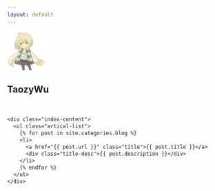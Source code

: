 ```yaml
---
layout: default
---
```


<body>
  <div class="index-wrapper">
    <div class="aside">
      <div>
        <a href="/" target="_blank"><img src="/images/2793680.jpg" alt="" width="90"/></a>
        <br />
        <h2>TaozyWu</h2>
      </div>
      <div class="info-card">
        <a href="http://weibo.com/taozywu/" target="_blank"><img src="http://www.weibo.com/favicon.ico" alt="" width="25"/></a>
        <a href="http://github.com/taozywu/" target="_blank"><img src="https://assets-cdn.github.com/favicon.ico" alt="" width="22"/></a>
        <a href="http://www.newsmth.net/nForum/#!fav" target="_blank"><img src="http://images.newsmth.net/nForum/favicon.ico" alt="" width="22"/></a>
      </div>
      <div id="particles-js"></div>
    </div>

    <div class="index-content">
      <ul class="artical-list">
        {% for post in site.categories.blog %}
        <li>
          <a href="{{ post.url }}" class="title">{{ post.title }}</a>
          <div class="title-desc">{{ post.description }}</div>
        </li>
        {% endfor %}
      </ul>
    </div>
  </div>
</body>

